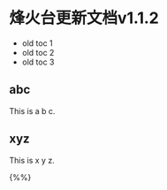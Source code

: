 # 烽火台更新文档v1.1.2

<!-- toc -->
- old toc 1
- old toc 2
- old toc 3
<!-- tocstop -->

## abc
This is a b c.

## xyz
This is x y z.

{%%}

